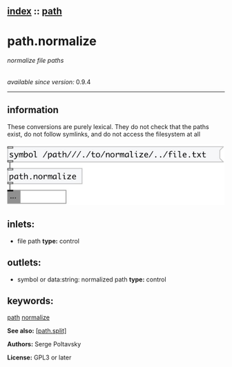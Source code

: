[index](index.html) :: [path](category_path.html)
---

# path.normalize

###### normalize file paths

*available since version:* 0.9.4

---


## information
These conversions are purely lexical. They do not check that the paths exist, do
            not follow symlinks, and do not access the filesystem at all



[![example](../examples/img/path.normalize.jpg)](../examples/pd/path.normalize.pd)









## inlets:

* file path 
__type:__ control<br>



## outlets:

* symbol or data:string: normalized path
__type:__ control<br>



## keywords:

[path](keywords/path.html)
[normalize](keywords/normalize.html)



**See also:**
[\[path.split\]](path.split.html)




**Authors:** Serge Poltavsky




**License:** GPL3 or later





